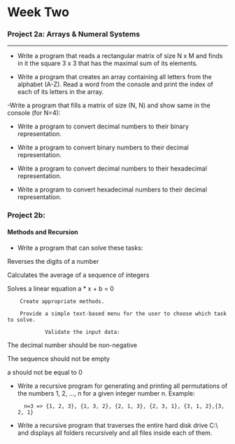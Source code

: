 # Week Two

### Project 2a: **Arrays & Numeral Systems**
____________
- Write a program that reads a rectangular matrix of size N x M and finds in it the square 3 x 3 that has the maximal sum of its elements.

- Write a program that creates an array containing all letters from the alphabet (A-Z). Read a word from the console and print the index of each of its letters in the array.

-Write a program that fills a matrix of size (N, N) and show same in the console (for N=4):

- Write a program to convert decimal numbers to their binary representation.

- Write a program to convert binary numbers to their decimal representation.

- Write a program to convert decimal numbers to their hexadecimal representation.

- Write a program to convert hexadecimal numbers to their decimal representation.




### Project 2b:

#### Methods and Recursion

- Write a program that can solve these tasks:

Reverses the digits of a number

Calculates the average of a sequence of integers

Solves a linear equation a * x + b = 0

        Create appropriate methods.

        Provide a simple text-based menu for the user to choose which task to solve.

                Validate the input data:

The decimal number should be non-negative

The sequence should not be empty

a should not be equal to 0


- Write a recursive program for generating and printing all permutations of the numbers 1, 2, ..., n for a given integer number n. Example:

        n=3 => {1, 2, 3}, {1, 3, 2}, {2, 1, 3}, {2, 3, 1}, {3, 1, 2},{3, 2, 1}


- Write a recursive program that traverses the entire hard disk drive C:\ and displays all folders recursively and all files inside each of them.


